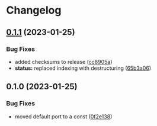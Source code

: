 # Changelog

## [0.1.1](https://github.com/coachtinho/led/compare/v0.1.0...v0.1.1) (2023-01-25)


### Bug Fixes

* added checksums to release ([cc8905a](https://github.com/coachtinho/led/commit/cc8905a690150cea8542fb3102a59eb37a669c05))
* **status:** replaced indexing with destructuring ([65b3a06](https://github.com/coachtinho/led/commit/65b3a06209dcad6e265e8c1cf8dcf70e54a97d09))

## 0.1.0 (2023-01-25)


### Bug Fixes

* moved default port to a const ([0f2e138](https://github.com/coachtinho/led/commit/0f2e1389458ebb32c9bc1f3edfdf49e20aa680a0))
